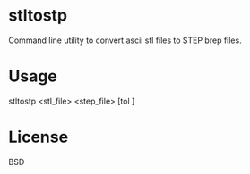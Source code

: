 # stltostp
Command line utility to convert ascii stl files to STEP brep files.

# Usage
stltostp <stl_file> <step_file> [tol <value>]
  
# License 
BSD
